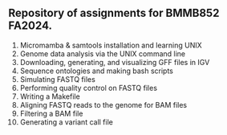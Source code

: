 ## Repository of assignments for BMMB852 FA2024.

1. Micromamba & samtools installation and learning UNIX
2. Genome data analysis via the UNIX command line
3. Downloading, generating, and visualizing GFF files in IGV
4. Sequence ontologies and making bash scripts
5. Simulating FASTQ files
6. Performing quality control on FASTQ files
7. Writing a Makefile
8. Aligning FASTQ reads to the genome for BAM files
9. Filtering a BAM file
10. Generating a variant call file
